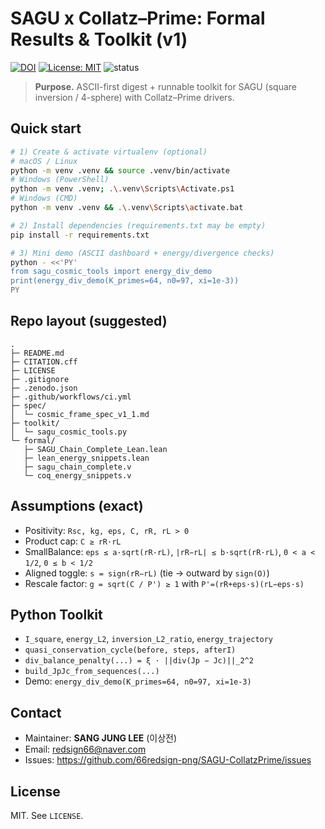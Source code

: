 # SAGU x Collatz–Prime: Formal Results & Toolkit (v1)

[![DOI](https://zenodo.org/badge/DOI/10.5281/zenodo.17365703.svg)](https://doi.org/10.5281/zenodo.17365703)
[![License: MIT](https://img.shields.io/badge/License-MIT-green.svg)](#license)
![status](https://img.shields.io/badge/status-research--prototype-blue)

> **Purpose.** ASCII-first digest + runnable toolkit for
> SAGU (square inversion / 4-sphere) with Collatz–Prime drivers.

## Quick start

```bash
# 1) Create & activate virtualenv (optional)
# macOS / Linux
python -m venv .venv && source .venv/bin/activate
# Windows (PowerShell)
python -m venv .venv; .\.venv\Scripts\Activate.ps1
# Windows (CMD)
python -m venv .venv && .\.venv\Scripts\activate.bat

# 2) Install dependencies (requirements.txt may be empty)
pip install -r requirements.txt

# 3) Mini demo (ASCII dashboard + energy/divergence checks)
python - <<'PY'
from sagu_cosmic_tools import energy_div_demo
print(energy_div_demo(K_primes=64, n0=97, xi=1e-3))
PY
```

## Repo layout (suggested)

```
.
├─ README.md
├─ CITATION.cff
├─ LICENSE
├─ .gitignore
├─ .zenodo.json
├─ .github/workflows/ci.yml
├─ spec/
│  └─ cosmic_frame_spec_v1_1.md
├─ toolkit/
│  └─ sagu_cosmic_tools.py
└─ formal/
   ├─ SAGU_Chain_Complete_Lean.lean
   ├─ lean_energy_snippets.lean
   ├─ sagu_chain_complete.v
   └─ coq_energy_snippets.v
```

## Assumptions (exact)

- Positivity: `Rsc, kg, eps, C, rR, rL > 0`
- Product cap: `C ≥ rR·rL`
- SmallBalance: `eps ≤ a·sqrt(rR·rL)`, `|rR−rL| ≤ b·sqrt(rR·rL)`, `0 < a < 1/2`, `0 ≤ b < 1/2`
- Aligned toggle: `s = sign(rR−rL)` (tie → outward by `sign(O)`)
- Rescale factor: `g = sqrt(C / P') ≥ 1` with `P'=(rR+eps·s)(rL−eps·s)`

## Python Toolkit

- `I_square`, `energy_L2`, `inversion_L2_ratio`, `energy_trajectory`
- `quasi_conservation_cycle(before, steps, afterI)`
- `div_balance_penalty(...) = ξ · ||div(Jp − Jc)||_2^2`
- `build_JpJc_from_sequences(...)`
- Demo: `energy_div_demo(K_primes=64, n0=97, xi=1e-3)`

## Contact

- Maintainer: **SANG JUNG LEE** (이상전)
- Email: <redsign66@naver.com>
- Issues: https://github.com/66redsign-png/SAGU-CollatzPrime/issues

## License

MIT. See `LICENSE`.
